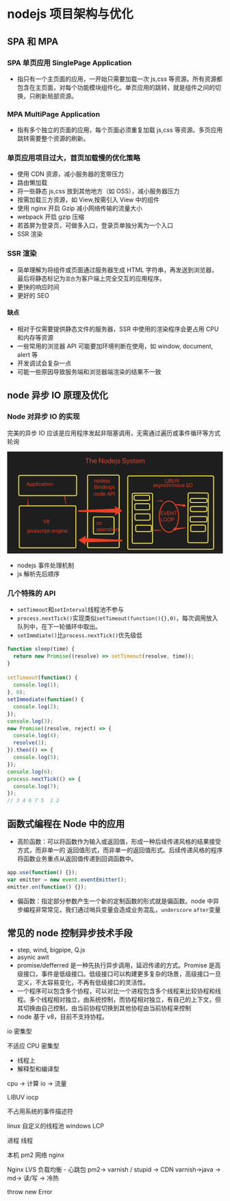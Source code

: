 # nodejs 项目架构与优化

## SPA 和 MPA

### SPA 单页应用 SinglePage Application

- 指只有一个主页面的应用，一开始只需要加载一次 js,css 等资源。所有资源都包含在主页面，对每个功能模块组件化。单页应用的跳转，就是组件之间的切换，只刷新局部资源。

### MPA MultiPage Application

- 指有多个独立的页面的应用，每个页面必须重复加载 js,css 等资源。多页应用跳转需要整个资源的刷新。

### 单页应用项目过大，首页加载慢的优化策略

- 使用 CDN 资源，减小服务器的宽带压力
- 路由懒加载
- 将一些静态 js,css 放到其他地方（如 OSS），减小服务器压力
- 按需加载三方资源，如 View,按需引入 View 中的组件
- 使用 nginx 开启 Gzip 减小网络传输的流量大小
- webpack 开启 gzip 压缩
- 若首屏为登录页，可做多入口，登录页单独分离为一个入口
- SSR 渲染

### SSR 渲染

- 简单理解为将组件或页面通过服务器生成 HTML 字符串，再发送到浏览器，最后将静态标记为`混合`为客户端上完全交互的应用程序。
- 更快的响应时间
- 更好的 SEO

#### 缺点

- 相对于仅需要提供静态文件的服务器，SSR 中使用的渲染程序会更占用 CPU 和内存等资源
- 一些常用的浏览器 API 可能要加环境判断在使用，如 window, document, alert 等
- 开发调试会复杂一点
- 可能一些原因导致服务端和浏览器端渲染的结果不一致

## node 异步 IO 原理及优化

### Node 对异步 IO 的实现

完美的异步 IO 应该是应用程序发起非阻塞调用，无需通过遍历或事件循环等方式轮询

![node_event_loop](./img/node_event_loop.png)

- nodejs 事件处理机制
- js 解析先后顺序

### 几个特殊的 API

- `setTimeout`和`setInterval`线程池不参与
- `process.nextTick()`实现类似`setTimeout(function(){},0)`，每次调用放入队列中，在下一轮循环中取出。
- `setImmdiate()`比`process.nextTick()`优先级低

```js
function sleep(time) {
  return new Promise((resolve) => setTimeout(resolve, time));
}

setTimeout(function() {
  console.log(1);
}, 0);
setImmediate(function() {
  console.log(2);
});
console.log(3);
new Promise((resolve, reject) => {
  console.log(4);
  resolve(1);
}).then(() => {
  console.log(5);
});
console.log(6);
process.nextTick(() => {
  console.log(7);
});
// 3 4 6 7 5  1 2
```

## 函数式编程在 Node 中的应用

- 高阶函数：可以将函数作为输入或返回值，形成一种后续传递风格的结果接受方式，而非单一的 返回值形式，而非单一的返回值形式。后续传递风格的程序将函数业务重点从返回值传递到回调函数中。

```js
app.use(function() {});
var emitter = new event.eventEmitter();
emitter.on(function() {});
```

- 偏函数：指定部分参数产生一个新的定制函数的形式就是偏函数。node 中异步编程非常常见，我们通过哨兵变量会造成业务混乱，`underscore` `after`变量

## 常见的 node 控制异步技术手段

- step, wind, bigpipe, Q.js
- asynic awit
- promise/defferred 是一种先执行异步调用，延迟传递的方式。Promise 是高级接口，事件是低级接口。低级接口可以构建更多复杂的场景，高级接口一旦定义，不太容易变化，不再有低级接口的灵活性。
- 一个程序可以包含多个协程，可以对比一个进程包含多个线程来比较协程和线程。多个线程相对独立，由系统控制，而协程相对独立，有自己的上下文，但其切换由自己控制，由当前协程切换到其他协程由当前协程来控制
- node 基于 v8，目前不支持协程。

io 密集型

不适应 CPU 密集型

- 线程上
- 解释型和编译型

cpu -> 计算
io -> 流量

LIBUV
iocp

不占用系统的事件描述符

linux 自定义的线程池
windows LCP

进程 线程

本机 pm2
网络 nginx

Nginx LVS 负载均衡 - 心跳包
pm2-> varnish / stupid
-> CDN
varnish->java -> md-> 读/写 -> 冷热

throw new Error
